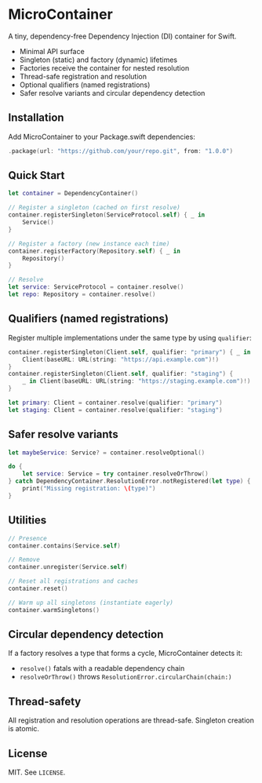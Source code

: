 # MicroContainer

A tiny, dependency-free Dependency Injection (DI) container for Swift.

- Minimal API surface
- Singleton (static) and factory (dynamic) lifetimes
- Factories receive the container for nested resolution
- Thread-safe registration and resolution
- Optional qualifiers (named registrations)
- Safer resolve variants and circular dependency detection

## Installation

Add MicroContainer to your Package.swift dependencies:

```swift
.package(url: "https://github.com/your/repo.git", from: "1.0.0")
```

## Quick Start

```swift
let container = DependencyContainer()

// Register a singleton (cached on first resolve)
container.registerSingleton(ServiceProtocol.self) { _ in
    Service()
}

// Register a factory (new instance each time)
container.registerFactory(Repository.self) { _ in
    Repository()
}

// Resolve
let service: ServiceProtocol = container.resolve()
let repo: Repository = container.resolve()
```

## Qualifiers (named registrations)

Register multiple implementations under the same type by using `qualifier`:

```swift
container.registerSingleton(Client.self, qualifier: "primary") { _ in
    Client(baseURL: URL(string: "https://api.example.com")!)
}
container.registerSingleton(Client.self, qualifier: "staging") {
    _ in Client(baseURL: URL(string: "https://staging.example.com")!)
}

let primary: Client = container.resolve(qualifier: "primary")
let staging: Client = container.resolve(qualifier: "staging")
```

## Safer resolve variants

```swift
let maybeService: Service? = container.resolveOptional()

do {
    let service: Service = try container.resolveOrThrow()
} catch DependencyContainer.ResolutionError.notRegistered(let type) {
    print("Missing registration: \(type)")
}
```

## Utilities

```swift
// Presence
container.contains(Service.self)

// Remove
container.unregister(Service.self)

// Reset all registrations and caches
container.reset()

// Warm up all singletons (instantiate eagerly)
container.warmSingletons()
```

## Circular dependency detection

If a factory resolves a type that forms a cycle, MicroContainer detects it:

- `resolve()` fatals with a readable dependency chain
- `resolveOrThrow()` throws `ResolutionError.circularChain(chain:)`

## Thread-safety

All registration and resolution operations are thread-safe. Singleton creation is atomic.

## License

MIT. See `LICENSE`.

